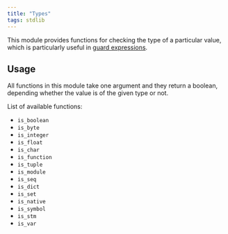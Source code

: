 ```yaml
---
title: "Types"
tags: stdlib
---
```


This module provides functions for checking the type of a particular value, which is particularly useful in [guard expressions](/features/syntax.md).

## Usage

All functions in this module take one argument and they return a boolean, depending whether the value is of the given type or not.

List of available functions:
* `is_boolean`
* `is_byte`
* `is_integer`
* `is_float`
* `is_char`
* `is_function`
* `is_tuple`
* `is_module`
* `is_seq`
* `is_dict`
* `is_set`
* `is_native`
* `is_symbol`
* `is_stm`
* `is_var`
